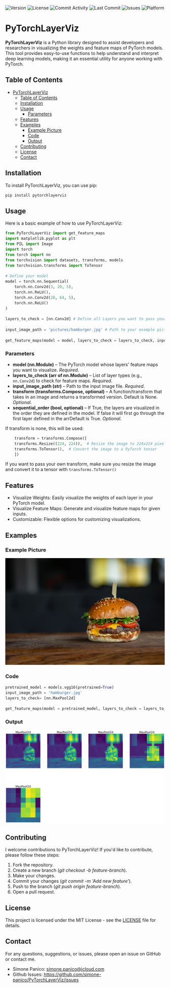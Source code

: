 ![Version](https://img.shields.io/github/v/release/simone-panico/PyTorchLayerViz)
![License](https://img.shields.io/github/license/simone-panico/PyTorchLayerViz)
![Commit Activity](https://img.shields.io/github/commit-activity/m/simone-panico/PyTorchLayerViz)
![Last Commit](https://img.shields.io/github/last-commit/simone-panico/PyTorchLayerViz)
![Issues](https://img.shields.io/github/issues/simone-panico/PyTorchLayerViz)
![Platform](https://img.shields.io/badge/platform-PyTorch-blue)


# PyTorchLayerViz

**PyTorchLayerViz** is a Python library designed to assist developers and researchers in visualizing the weights and feature maps of PyTorch models. This tool provides easy-to-use functions to help understand and interpret deep learning models, making it an essential utility for anyone working with PyTorch.

## Table of Contents

- [PyTorchLayerViz](#pytorchlayerviz)
  - [Table of Contents](#table-of-contents)
  - [Installation](#installation)
  - [Usage](#usage)
    - [Parameters](#parameters)
  - [Features](#features)
  - [Examples](#examples)
    - [Example Picture](#example-picture)
    - [Code](#code)
    - [Output](#output)
  - [Contributing](#contributing)
  - [License](#license)
  - [Contact](#contact)

## Installation

To install PyTorchLayerViz, you can use pip:

```bash
pip install pytorchlayerviz
```

## Usage

Here is a basic example of how to use PyTorchLayerViz:

```python
from PyTorchLayerViz import get_feature_maps
import matplotlib.pyplot as plt
from PIL import Image
import torch
from torch import nn
from torchvision import datasets, transforms, models
from torchvision.transforms import ToTensor

# Define your model
model = torch.nn.Sequential(
    torch.nn.Conv2d(3, 20, 5),
    torch.nn.ReLU(),
    torch.nn.Conv2d(20, 64, 5),
    torch.nn.ReLU()
)

layers_to_check = [nn.Conv2d] # Define all Layers you want to pass your picture

input_image_path = 'pictures/hamburger.jpg' # Path to your example picture

get_feature_maps(model = model, layers_to_check = layers_to_check, input_image_path = input_image_path) # Call function from pytorchlayerviz
```

### Parameters

- **model (nn.Module)** – The PyTorch model whose layers' feature maps you want to visualize. *Required*.
- **layers_to_check (arr of nn.Module)** – List of layer types (e.g., `nn.Conv2d`) to check for feature maps. *Required*.
- **input_image_path (str)** – Path to the input image file. *Required*.
- **transform (transforms.Compose, optional)** – A function/transform that takes in an image and returns a transformed version. Default is None. *Optional*.
- **sequential_order (bool, optional)** – If True, the layers are visualized in the order they are defined in the model. If false it will first go through the first layer defined in the arrDefault is True. *Optional*.

If transform is none, this will be used:

```python
    transform = transforms.Compose([
    transforms.Resize((224, 224)),  # Resize the image to 224x224 pixels
    transforms.ToTensor(),  # Convert the image to a PyTorch tensor
    ])
```

If you want to pass your own transform, make sure you resize the image and convert it to a tensor with `transforms.ToTensor()`

## Features

* Visualize Weights: Easily visualize the weights of each layer in your PyTorch model.
* Visualize Feature Maps: Generate and visualize feature maps for given inputs.
* Customizable: Flexible options for customizing visualizations.


## Examples

### Example Picture

![Example Picture](pictures/hamburger.jpg)

### Code

```python
pretrained_model = models.vgg16(pretrained=True)
input_image_path = 'hamburger.jpg'
layers_to_check= [nn.MaxPool2d]

get_feature_maps(model = pretrained_model, layers_to_check = layers_to_check, input_image_path = input_image_path, sequential_order = False)
```

### Output

![Hamburger result Picture](pictures/hamburger_results.png)


## Contributing

I welcome contributions to PyTorchLayerViz! If you'd like to contribute, please follow these steps:

1. Fork the repository.
2. Create a new branch (*git checkout -b feature-branch*).
3. Make your changes.
4. Commit your changes (*git commit -m 'Add new feature'*).
5. Push to the branch (*git push origin feature-branch*).
6. Open a pull request.

## License

This project is licensed under the MIT License - see the [LICENSE](LICENSE.md) file for details.

## Contact

For any questions, suggestions, or issues, please open an issue on GitHub or contact me.

* Simone Panico: simone.panico@icloud.com
* Github Issues: https://github.com/simone-panico/PyTorchLayerViz/issues

